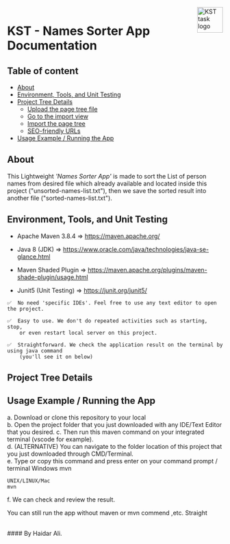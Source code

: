 <a href="https://github.com/haidargit/KST-SortingThousandNames-Haidar_Ali">
    <img src="https://www.kst.co.id/images/kst-logo-100x100.png" alt="KST task logo" title="KST" align="right" height="60" />
</a>

# KST - Names Sorter App Documentation

## Table of content

- [About](#about)
- [Environment, Tools, and Unit Testing](#environment-tools-and-unit-testing)
- [Project Tree Details](#project-tree-details)
    - [Upload the page tree file](#upload-the-page-tree-file)
    - [Go to the import view](#go-to-the-import-view)
    - [Import the page tree](#import-the-page-tree)
    - [SEO-friendly URLs](#seo-friendly-urls)
- [Usage Example / Running the App](#usage-example--running-the-app)

## About
This Lightweight _'Names Sorter App'_ is made to sort the List of person names from desired file which already available and located inside this project
("unsorted-names-list.txt"), then we save the sorted result into another file ("sorted-names-list.txt").

## Environment, Tools, and Unit Testing
- Apache Maven 3.8.4    => https://maven.apache.org/

- Java 8 (JDK)          => https://www.oracle.com/java/technologies/java-se-glance.html

- Maven Shaded Plugin   => https://maven.apache.org/plugins/maven-shade-plugin/usage.html

- Junit5 (Unit Testing) => https://junit.org/junit5/

```
✅  No need 'specific IDEs'. Feel free to use any text editor to open the project. 

✅  Easy to use. We don't do repeated activities such as starting, stop,  
    or even restart local server on this project.  

✅  Straightforward. We check the application result on the terminal by using java command  
    (you'll see it on below)
```
## Project Tree Details


## Usage Example / Running the App
a. Download or clone this repository to your local  
b. Open the project folder that you just downloaded with any IDE/Text Editor that you desired. 
c. Then run this maven command on your integrated terminal (vscode for example).  
d. (ALTERNATIVE) You can navigate to the folder location of this project that you just downloaded through CMD/Terminal.  
e. Type or copy this command and press enter on your command prompt / terminal
    Windows
    mvn  

    UNIX/LINUX/Mac
    mvn  
f. We can check and review the result.  

You can still run the app without maven or mvn commend ,etc.
Straight 


<br />
#### By Haidar Ali.
